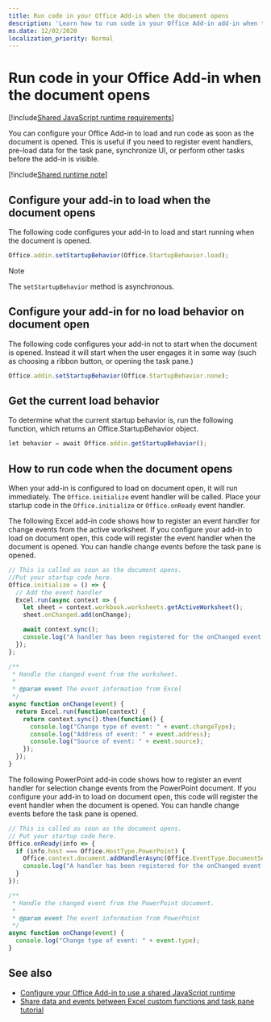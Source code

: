 ```yaml
---
title: Run code in your Office Add-in when the document opens
description: 'Learn how to run code in your Office Add-in add-in when the document opens.'
ms.date: 12/02/2020
localization_priority: Normal
---
```


# Run code in your Office Add-in when the document opens

[!include[Shared JavaScript runtime requirements](../includes/shared-runtime-requirements-note.md)]

You can configure your Office Add-in to load and run code as soon as the document is opened. This is useful if you need to register event handlers, pre-load data for the task pane, synchronize UI, or perform other tasks before the add-in is visible.

[!include[Shared runtime note](../includes/note-requires-shared-runtime.md)]

## Configure your add-in to load when the document opens

The following code configures your add-in to load and start running when the document is opened.

```JavaScript
Office.addin.setStartupBehavior(Office.StartupBehavior.load);
```

> [!NOTE]
> The `setStartupBehavior` method is asynchronous.

## Configure your add-in for no load behavior on document open

The following code configures your add-in not to start when the document is opened. Instead it will start when the user engages it in some way (such as choosing a ribbon button, or opening the task pane.)

```JavaScript
Office.addin.setStartupBehavior(Office.StartupBehavior.none);
```

## Get the current load behavior

To determine what the current startup behavior is, run the following function, which returns an Office.StartupBehavior object.

```JavaScript
let behavior = await Office.addin.getStartupBehavior();
```

## How to run code when the document opens

When your add-in is configured to load on document open, it will run immediately. The `Office.initialize` event handler will be called. Place your startup code in the `Office.initialize` or `Office.onReady` event handler.

The following Excel add-in code shows how to register an event handler for change events from the active worksheet. If you configure your add-in to load on document open, this code will register the event handler when the document is opened. You can handle change events before the task pane is opened.

```JavaScript
// This is called as soon as the document opens.
//Put your startup code here.
Office.initialize = () => {
  // Add the event handler
  Excel.run(async context => {
    let sheet = context.workbook.worksheets.getActiveWorksheet();
    sheet.onChanged.add(onChange);

    await context.sync();
    console.log("A handler has been registered for the onChanged event.");
  });
};

/**
 * Handle the changed event from the worksheet.
 *
 * @param event The event information from Excel
 */
async function onChange(event) {
  return Excel.run(function(context) {
    return context.sync().then(function() {
      console.log("Change type of event: " + event.changeType);
      console.log("Address of event: " + event.address);
      console.log("Source of event: " + event.source);
    });
  });
}
```

The following PowerPoint add-in code shows how to register an event handler for selection change events from the PowerPoint document. If you configure your add-in to load on document open, this code will register the event handler when the document is opened. You can handle change events before the task pane is opened.

```JavaScript
// This is called as soon as the document opens.
// Put your startup code here.
Office.onReady(info => {
  if (info.host === Office.HostType.PowerPoint) {
    Office.context.document.addHandlerAsync(Office.EventType.DocumentSelectionChanged, onChange);
    console.log("A handler has been registered for the onChanged event.");
  }
});

/**
 * Handle the changed event from the PowerPoint document.
 *
 * @param event The event information from PowerPoint
 */
async function onChange(event) {
  console.log("Change type of event: " + event.type);
}
```

## See also

- [Configure your Office Add-in to use a shared JavaScript runtime](configure-your-add-in-to-use-a-shared-runtime.md)
- [Share data and events between Excel custom functions and task pane tutorial](../tutorials/share-data-and-events-between-custom-functions-and-the-task-pane-tutorial.md)
